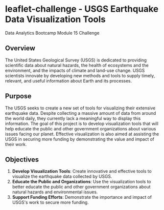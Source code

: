 # leaflet-challenge - USGS Earthquake Data Visualization Tools
Data Analytics Bootcamp Module 15 Challenge

## Overview

The United States Geological Survey (USGS) is dedicated to providing scientific data about natural hazards, the health of ecosystems and the environment, and the impacts of climate and land-use change. USGS scientists innovate by developing new methods and tools to supply timely, relevant, and useful information about Earth and its processes.

## Purpose

The USGS seeks to create a new set of tools for visualizing their extensive earthquake data. Despite collecting a massive amount of data from around the world daily, they currently lack a meaningful way to display this information. The goal of this project is to develop visualization tools that will help educate the public and other government organizations about various issues facing our planet. Effective visualization is also aimed at assisting the USGS in securing more funding by demonstrating the value and impact of their work.

## Objectives

1. **Develop Visualization Tools**: Create innovative and effective tools to visualize the earthquake data collected by USGS.
2. **Educate the Public and Organizations**: Use the visualization tools to better educate the public and other government organizations about natural hazards and environmental issues.
3. **Support Funding Efforts**: Demonstrate the importance and impact of USGS's work to secure more funding.
